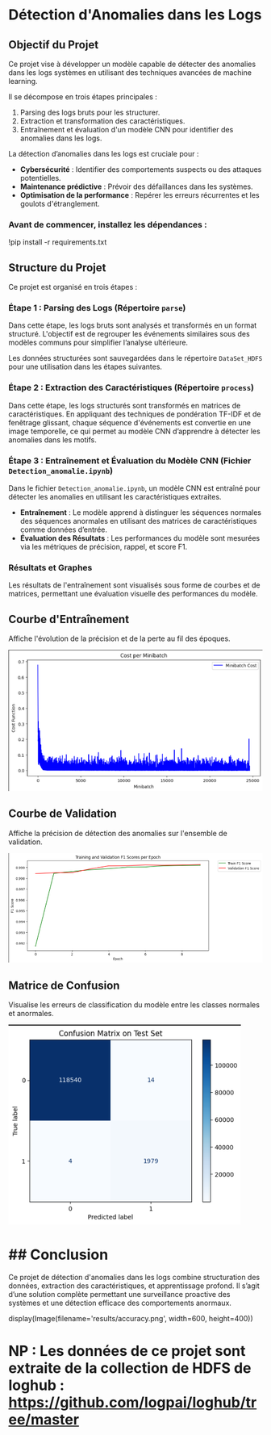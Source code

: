 # Détection d'Anomalies dans les Logs

## Objectif du Projet
Ce projet vise à développer un modèle capable de détecter des anomalies dans les logs systèmes en utilisant des techniques avancées de machine learning.

Il se décompose en trois étapes principales :

1. Parsing des logs bruts pour les structurer.
2. Extraction et transformation des caractéristiques.
3. Entraînement et évaluation d'un modèle CNN pour identifier des anomalies dans les logs.

La détection d’anomalies dans les logs est cruciale pour :
- **Cybersécurité** : Identifier des comportements suspects ou des attaques potentielles.
- **Maintenance prédictive** : Prévoir des défaillances dans les systèmes.
- **Optimisation de la performance** : Repérer les erreurs récurrentes et les goulots d'étranglement.

### Avant de commencer, installez les dépendances :
!pip install -r requirements.txt

## Structure du Projet

Ce projet est organisé en trois étapes :

### Étape 1 : Parsing des Logs (Répertoire `parse`)

Dans cette étape, les logs bruts sont analysés et transformés en un format structuré.
L'objectif est de regrouper les événements similaires sous des modèles communs pour simplifier l’analyse ultérieure.

Les données structurées sont sauvegardées dans le répertoire `DataSet_HDFS` pour une utilisation dans les étapes suivantes.


### Étape 2 : Extraction des Caractéristiques (Répertoire `process`)

Dans cette étape, les logs structurés sont transformés en matrices de caractéristiques.
En appliquant des techniques de pondération TF-IDF et de fenêtrage glissant, chaque séquence d'événements est convertie en une image temporelle, ce qui permet au modèle CNN d’apprendre à détecter les anomalies dans les motifs.


### Étape 3 : Entraînement et Évaluation du Modèle CNN (Fichier `Detection_anomalie.ipynb`)

Dans le fichier `Detection_anomalie.ipynb`, un modèle CNN est entraîné pour détecter les anomalies en utilisant les caractéristiques extraites.

- **Entraînement** : Le modèle apprend à distinguer les séquences normales des séquences anormales en utilisant des matrices de caractéristiques comme données d’entrée.
- **Évaluation des Résultats** : Les performances du modèle sont mesurées via les métriques de précision, rappel, et score F1.

### Résultats et Graphes

Les résultats de l'entraînement sont visualisés sous forme de courbes et de matrices, permettant une évaluation visuelle des performances du modèle.

## Courbe d'Entraînement
Affiche l'évolution de la précision et de la perte au fil des époques.

![Courbe d'Entraînement](results/cout.png)

## Courbe de Validation
Affiche la précision de détection des anomalies sur l'ensemble de validation.

![Courbe de Validation](results/Training-validation-score.png)

## Matrice de Confusion
Visualise les erreurs de classification du modèle entre les classes normales et anormales.

![Matrice de Confusion](results/confusion_matrix.png)


# ## Conclusion
Ce projet de détection d'anomalies dans les logs combine structuration des données, extraction des caractéristiques, et apprentissage profond.
Il s’agit d’une solution complète permettant une surveillance proactive des systèmes et une détection efficace des comportements anormaux.


display(Image(filename='results/accuracy.png', width=600, height=400))


# NP : Les données de ce projet sont extraite de la collection de HDFS de loghub : https://github.com/logpai/loghub/tree/master 
